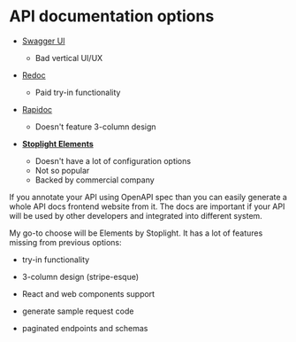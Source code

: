 # API documentation options

- [Swagger UI](https://github.com/swagger-api/swagger-ui)
  
  - Bad vertical UI/UX

- [Redoc](https://github.com/Redocly/redoc)
  
  - Paid try-in functionality

- [Rapidoc](https://github.com/rapi-doc/RapiDoc)
  
  - Doesn't feature 3-column design

- **[Stoplight Elements](https://github.com/stoplightio/elements)**
  
  - Doesn't have a lot of configuration options
  - Not so popular
  - Backed by commercial company

If you annotate your API using OpenAPI spec than you can easily generate a whole API docs frontend website from it. The docs are important if your API will be used by other developers and integrated into different system.

My go-to choose will be Elements by Stoplight. It has a lot of features missing from previous options:

- try-in functionality

- 3-column design (stripe-esque)

- React and web components support

- generate sample request code

- paginated endpoints and schemas
